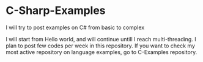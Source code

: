 # C-Sharp-Examples
I will try to post examples on C# from basic to complex


I will start from Hello world, and will continue untill I reach multi-threading. I plan to post few codes per week in this repository.
If you want to check my most active repository on language examples, go to C-Examples repository.
